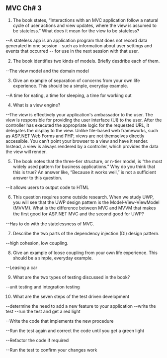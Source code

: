 MVC Ch# 3
--


1. The book states, “Interactions with an MVC application follow a natural cycle of user actions and view updates, where the view is assumed to be stateless.” What does it mean for the view to be stateless?

--A stateless app is an application program that does not record data generated in one session – such as information about user settings and events that occurred -- for use in the next session with that user.

2. The book identiﬁes two kinds of models. Brieﬂy desdribe each of them.

--The view model and the domain model

3. Give an example of separation of concerns from your own life experience. This should be a simple, everyday example.

--A time for eating, a time for sleeping, a time for working out

4. What is a view engine?

--The view is effectively your application's ambassador to the user. The view is responsible for providing the user interface (UI) to the user. After the controller has executed the appropriate logic for the requested URL, it delegates the display to the view. Unlike file-based web frameworks, such as ASP.NET Web Forms and PHP, views are not themselves directly accessible. You can't point your browser to a view and have it render. Instead, a view is always rendered by a controller, which provides the data the view will render.

5. The book notes that the three-tier structure, or n-tier model, is “the most widely used pattern for business applications.” Why do you think that this is true? An answer like, “Because it works well,” is not a suﬃcient answer to this question.

--it allows users to output code to HTML


6. This question requires some outside research. When we study UWP, you will see that the UWP design pattern is the Model-View-ViewModel (MVVM). What is the diﬀerence between MVC and MVVM that makes the ﬁrst good for ASP.NET MVC and the second good for UWP?

--Has to  do with the statelessness of MVC. 

7. Describe the two parts of the dependency injection (DI) design pattern.

--high cohesion, low coupling.

8. Give an example of loose coupling from your own life experience. This should be a simple, everyday example.

--Leasing a car

9. What are the two types of testing discussed in the book?

--unit testing and integration testing

10. What are the seven steps of the test driven development 

--determine the need to add a new feature to your application
--write the test
--run the test and get a red light

--Write the code that implements the new procedure

--Run the test again and correct the code until
you get a green light

--Refactor the code if required 

--Run the test to confirm your changes work
